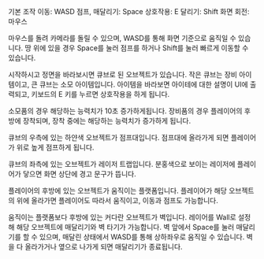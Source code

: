 기본 조작
이동: WASD
점프, 매달리기: Space
상호작용: E
달리기: Shift
화면 회전: 마우스

마우스를 돌려 카메라를 돌릴 수 있으며, WASD를 통해 화면 기준으로 움직일 수 있습니다.
땅 위에 있을 경우 Space를 눌러 점프를 하거나 Shift를 눌러 빠르게 이동할 수 있습니다.

시작하시고 정면을 바라보시면 큐브로 된 오브젝트가 있습니다.
작은 큐브는 장비 아이템이고, 큰 큐브는 소모 아이템입니다.
아이템을 바라보면 아이테에 대한 설명이 UI에 출력되고, 키보드의 E 키를 누르면 상호작용을 하게 됩니다.

소모품의 경우 해당하는 능력치가 10초 증가하게됩니다.
장비품의 경우 플레이어의 후방에 장착되며, 장착 중에는 해당하는 능력치가 증가하게 됩니다.

큐브의 우측에 있는 하얀색 오브젝트가 점프대입니다.
점프대에 올라가게 되면 플레이어가 위로 높게 점프하게 됩니다.

큐브의 좌측에 있는 오브젝트가 레이저 트랩입니다.
분홍색으로 보이는 레이저에 플레이어가 닿으면 화면 상단에 경고 문구가 뜹니다.

플레이어의 후방에 있는 오브젝트가 움직이는 플랫폼입니다.
플레이어가 해당 오브젝트의 위에 올라가면 플레이어도 따라서 움직이고, 이동과 점프도 가능합니다.

움직이는 플랫폼보다 후방에 있는 커다란 오브젝트가 벽입니다.
레이어를 Wall로 설정해 해당 오브젝트에 매달리기와 벽 타기가 가능합니다.
벽 앞에서 Space를 눌러 매달리기를 할 수 있으며, 매달린 상태에서 WASD를 통해 상하좌우로 움직일 수 있습니다.
벽을 다 올라가거나 옆으로 나가게 되면 매달리기가 종료됩니다.
